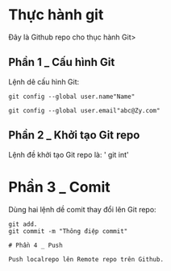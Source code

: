 # Thực hành git
Đây là Github repo cho thục hành Git>

## Phần 1 _ Cấu hình Git

Lệnh dê cấu hình Git:

```
git config --global user.name"Name"

git config --global user.email"abc@Zy.com"
```

## Phần 2 _ Khởi tạo Git repo

Lệnh đề khởi tạo Git repo là: ' git int'

# Phần 3 _ Comit

Dùng hai lệnh dề comit thay đổi lên Git repo:

```
git add.
git commit -m "Thông điệp commit"

# Phần 4 _ Push

Push localrepo lên Remote repo trên Github.
